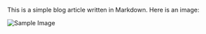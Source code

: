 This is a simple blog article written in Markdown. Here is an image:

![Sample Image](/images/vercel.svg)